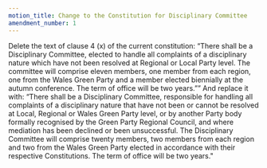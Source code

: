```yaml
---
motion_title: Change to the Constitution for Disciplinary Committee
amendment_number: 1
---
```


Delete the text of clause 4 (x) of the current constitution:
“There shall be a Disciplinary Committee, elected to handle
all complaints of a disciplinary nature which have not been
resolved at Regional or Local Party level. The committee
will comprise eleven members, one member from each
region, one from the Wales Green Party and a member
elected biennially at the autumn conference. The term of
office will be two years.””
And replace it with:
“There shall be a Disciplinary Committee, responsible for
handling all complaints of a disciplinary nature that have
not been or cannot be resolved at Local, Regional or Wales
Green Party level, or by another Party body formally
recognised by the Green Party Regional Council, and where
mediation has been declined or been unsuccessful.
The Disciplinary Committee will comprise twenty members,
two members from each region and two from the Wales Green Party elected in accordance with their respective
Constitutions. The term of office will be two years."
